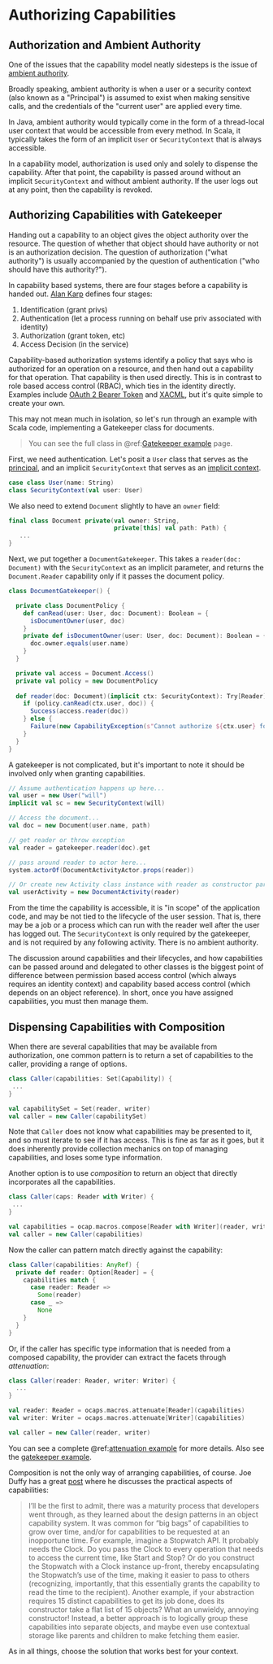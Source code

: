 # Authorizing Capabilities

## Authorization and Ambient Authority

One of the issues that the capability model neatly sidesteps is the issue of [ambient authority](https://en.wikipedia.org/wiki/Ambient_authority).  

Broadly speaking, ambient authority is when a user or a security context (also known as a "Principal") is assumed to exist when making sensitive calls, and the credentials of the "current user" are applied every time.

In Java, ambient authority would typically come in the form of a thread-local user context that would be accessible from every method.  In Scala, it typically takes the form of an implicit `User` or `SecurityContext` that is always accessible.

In a capability model, authorization is used only and solely to dispense the capability.  After that point, the capability is passed around without an implicit `SecurityContext` and without ambient authority.  If the user logs out at any point, then the capability is revoked.

## Authorizing Capabilities with Gatekeeper

Handing out a capability to an object gives the object authority over the resource.  The question of whether that object should have authority or not is an authorization decision.  The question of authorization ("what authority") is usually accompanied by the question of authentication ("who should have this authority?").

In capability based systems, there are four stages before a capability is handed out.  [Alan Karp](https://youtu.be/XQWY9_BcSGI?t=8m40s) defines four stages:

1. Identification (grant privs)
2. Authentication (let a process running on behalf use priv associated with identity)
3. Authorization (grant token, etc)
4. Access Decision (in the service)

Capability-based authorization systems identify a policy that says who is authorized for an operation on a resource, and then hand out a capability for that operation.  That capability is then used directly.  This is in contrast to role based access control (RBAC), which ties in the identity directly.  Examples include [OAuth 2 Bearer Token](https://en.wikipedia.org/wiki/OAuth#OAuth_2.0) and [XACML](https://en.wikipedia.org/wiki/XACML), but it's quite simple to create your own.

This may not mean much in isolation, so let's run through an example with Scala code, implementing a Gatekeeper class for documents.

> You can see the full class in @ref:[Gatekeeper example](../examples/gatekeeper.md) page.

First, we need authentication.  Let's posit a `User` class that serves as the [principal](https://stackoverflow.com/a/5025140), and an implicit `SecurityContext` that serves as an [implicit context](http://www.lihaoyi.com/post/ImplicitDesignPatternsinScala.html#implicit-contexts). 

```scala
case class User(name: String)
class SecurityContext(val user: User)
```

We also need to extend `Document` slightly to have an `owner` field: 

```scala
final class Document private(val owner: String,
                             private[this] val path: Path) {
   ...
}
```

Next, we put together a `DocumentGatekeeper`.  This takes a `reader(doc: Document)` with the `SecurityContext` as an implicit parameter, and returns the `Document.Reader` capability only if it passes the document policy.

```scala
class DocumentGatekeeper() {

  private class DocumentPolicy {
    def canRead(user: User, doc: Document): Boolean = {
      isDocumentOwner(user, doc) 
    }
    private def isDocumentOwner(user: User, doc: Document): Boolean = {
      doc.owner.equals(user.name)
    }
  }

  private val access = Document.Access()
  private val policy = new DocumentPolicy
  
  def reader(doc: Document)(implicit ctx: SecurityContext): Try[Reader] = {
    if (policy.canRead(ctx.user, doc)) {
      Success(access.reader(doc))
    } else {
      Failure(new CapabilityException(s"Cannot authorize ${ctx.user} for writer to doc $doc"))
    }
  }
}
```

A gatekeeper is not complicated, but it's important to note it should be involved only when granting capabilities.

```scala
// Assume authentication happens up here...
val user = new User("will")
implicit val sc = new SecurityContext(will)

// Access the document...
val doc = new Document(user.name, path)

// get reader or throw exception
val reader = gatekeeper.reader(doc).get

// pass around reader to actor here...
system.actorOf(DocumentActivityActor.props(reader))

// Or create new Activity class instance with reader as constructor parameter
val userActivity = new DocumentActivity(reader)
```

From the time the capability is accessible, it is "in scope" of the application code, and may be not tied to the lifecycle of the user session.  That is, there may be a job or a process which can run with the reader well after the user has logged out.  The `SecurityContext` is only required by the gatekeeper, and is not required by any following activity.  There is no ambient authority.

The discussion around capabilities and their lifecycles, and how capabilities can be passed around and delegated to other classes is the biggest point of difference between permission based access control (which always requires an identity context) and capability based access control (which depends on an object reference).  In short, once you have assigned capabilities, you must then manage them.

## Dispensing Capabilities with Composition

When there are several capabilities that may be available from authorization, one common pattern is to return a set of capabilities to the caller, providing a range of options.

```scala
class Caller(capabilities: Set[Capability]) {
 ...
}

val capabilitySet = Set(reader, writer)
val caller = new Caller(capabilitySet)
```

Note that `Caller` does not know what capabilities may be presented to it, and so must iterate to see if it has access.  This is fine as far as it goes, but it does inherently provide collection mechanics on top of managing capabilities, and loses some type information.
 
Another option is to use *composition* to return an object that directly incorporates all the capabilities.

```scala
class Caller(caps: Reader with Writer) {
 ...
}

val capabilities = ocap.macros.compose[Reader with Writer](reader, writer)
val caller = new Caller(capabilities)
```

Now the caller can pattern match directly against the capability:

```scala
class Caller(capabilities: AnyRef) {
  private def reader: Option[Reader] = {
    capabilities match {
      case reader: Reader =>
        Some(reader)
      case _ =>
        None
    }
  }
}
```

Or, if the caller has specific type information that is needed from a composed capability, the provider can extract the facets through *attenuation*:

```scala
class Caller(reader: Reader, writer: Writer) {
  ...
}

val reader: Reader = ocaps.macros.attenuate[Reader](capabilities)
val writer: Writer = ocaps.macros.attenuate[Writer](capabilities)

val caller = new Caller(reader, writer)
```

You can see a complete @ref:[attenuation example](../examples/attenuation.md) for more details.  Also see the [gatekeeper example](../examples/gatekeeper.md).

Composition is not the only way of arranging capabilities, of course.  Joe Duffy has a great [post](http://joeduffyblog.com/2015/11/10/objects-as-secure-capabilities/) where he discusses the practical aspects of capabilities:

> I’ll be the first to admit, there was a maturity process that developers went through, as they learned about the design patterns in an object capability system. It was common for “big bags” of capabilities to grow over time, and/or for capabilities to be requested at an inopportune time. For example, imagine a Stopwatch API. It probably needs the Clock. Do you pass the Clock to every operation that needs to access the current time, like Start and Stop? Or do you construct the Stopwatch with a Clock instance up-front, thereby encapsulating the Stopwatch’s use of the time, making it easier to pass to others (recognizing, importantly, that this essentially grants the capability to read the time to the recipient). Another example, if your abstraction requires 15 distinct capabilities to get its job done, does its constructor take a flat list of 15 objects? What an unwieldy, annoying constructor! Instead, a better approach is to logically group these capabilities into separate objects, and maybe even use contextual storage like parents and children to make fetching them easier.

As in all things, choose the solution that works best for your context.
